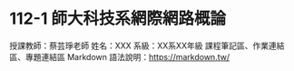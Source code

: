 # 112-1 師大科技系網際網路概論
授課教師：蔡芸琤老師
姓名：XXX
系級：XX系XX年級
課程筆記區、作業連結區、專題連結區
Markdown 語法說明：https://markdown.tw/
